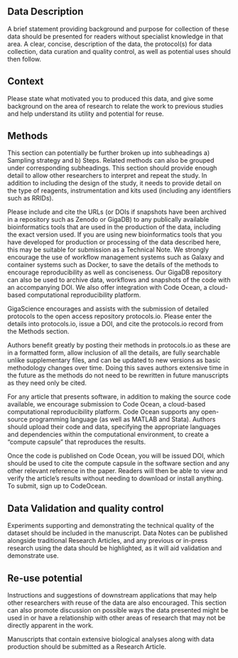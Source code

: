 ## Data Description

A brief statement providing background and purpose for collection of these data should be presented for readers without specialist knowledge in that area. A clear, concise, description of the data, the protocol(s) for data collection, data curation and quality control, as well as potential uses should then follow.

## Context

Please state what motivated you to produced this data, and give some background on the area of research to relate the work to previous studies and help understand its utility and potential for reuse.

## Methods

This section can potentially be further broken up into subheadings a) Sampling strategy and b) Steps. Related methods can also be grouped under corresponding subheadings. This section should provide enough detail to allow other researchers to interpret and repeat the study. In addition to including the design of the study, it needs to provide detail on the type of reagents, instrumentation and kits used (including any identifiers such as RRIDs).

Please include and cite the URLs (or DOIs if snapshots have been archived in a repository such as Zenodo or GigaDB) to any publically available bioinformatics tools that are used in the production of the data, including the exact version used. If you are using new bioinformatics tools that you have developed for production or processing of the data described here, this may be suitable for submission as a Technical Note. We strongly encourage the use of workflow management systems such as Galaxy and container systems such as Docker, to save the details of the methods to encourage reproducibility as well as conciseness. Our GigaDB repository can also be used to archive data, workflows and snapshots of the code with an accompanying DOI. We also offer integration with Code Ocean, a cloud-based computational reproducibility platform.

GigaScience encourages and assists with the submission of detailed protocols to the open access repository protocols.io. Please enter the details into protocols.io, issue a DOI, and cite the protocols.io record from the Methods section.

Authors benefit greatly by posting their methods in protocols.io as these are in a formatted form, allow inclusion of all the details, are fully searchable unlike supplementary files, and can be updated to new versions as basic methodology changes over time. Doing this saves authors extensive time in the future as the methods do not need to be rewritten in future manuscripts as they need only be cited.

For any article that presents software, in addition to making the source code available, we encourage submission to Code Ocean, a cloud-based computational reproducibility platform. Code Ocean supports any open-source programming language (as well as MATLAB and Stata). Authors should upload their code and data, specifying the appropriate languages and dependencies within the computational environment, to create a “compute capsule” that reproduces the results.

Once the code is published on Code Ocean, you will be issued DOI, which should be used to cite the compute capsule in the software section and any other relevant reference in the paper. Readers will then be able to view and verify the article’s results without needing to download or install anything. To submit, sign up to CodeOcean.

## Data Validation and quality control

Experiments supporting and demonstrating the technical quality of the dataset should be included in the manuscript. Data Notes can be published alongside traditional Research Articles, and any previous or in-press research using the data should be highlighted, as it will aid validation and demonstrate use.

## Re-use potential

Instructions and suggestions of downstream applications that may help other researchers with reuse of the data are also encouraged. This section can also promote discussion on possible ways the data presented might be used in or have a relationship with other areas of research that may not be directly apparent in the work.

Manuscripts that contain extensive biological analyses along with data production should be submitted as a Research Article.

